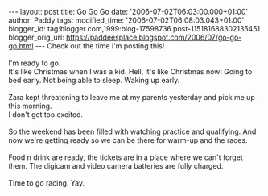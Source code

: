 \-\-- layout: post title: Go Go Go date:
\'2006-07-02T06:03:00.000+01:00\' author: Paddy tags: modified\_time:
\'2006-07-02T06:08:03.043+01:00\' blogger\_id:
tag:blogger.com,1999:blog-17598736.post-115181688302135451
blogger\_orig\_url:
https://paddeesplace.blogspot.com/2006/07/go-go-go.html \-\-- Check out
the time i\'m posting this!\
\
I\'m ready to go.\
It\'s like Christmas when I was a kid. Hell, it\'s like Christmas now!
Going to bed early. Not being able to sleep. Waking up early.\
\
Zara kept threatening to leave me at my parents yesterday and pick me up
this morning.\
I don\'t get too excited.\
\
So the weekend has been filled with watching practice and qualifying.
And now we\'re getting ready so we can be there for warm-up and the
races.\
\
Food n drink are ready, the tickets are in a place where we can\'t
forget them. The digicam and video camera batteries are fully charged.\
\
Time to go racing. Yay.
